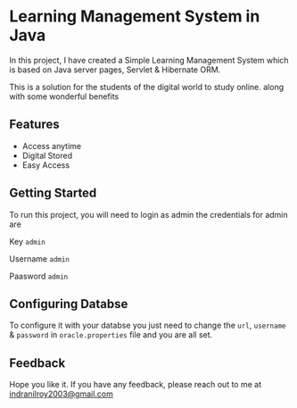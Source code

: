 
# Learning Management System in Java


In this project, I have created a Simple Learning Management System which is based on Java server pages, Servlet & Hibernate ORM.

This is a solution for the students of the digital world to study online. along with some wonderful benefits  





## Features
- Access anytime 
- Digital Stored
- Easy Access


## Getting Started

To run this project, you will need to login as admin the credentials for admin are 

Key `admin`

Username  `admin`

Paasword  `admin`

## Configuring Databse

To configure it with your databse you just need to change the ```url```, ```username``` & ```password``` in 
``` oracle.properties ``` file and you are all set. 





## Feedback

Hope you like it. 
If you have any feedback, please reach out to me at indranilroy2003@gmail.com


